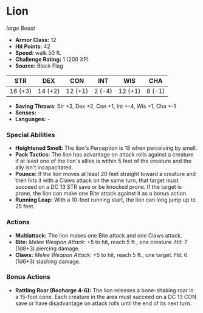 # Lion

*large* *Beast*

- **Armor Class:** 12
- **Hit Points:** 42 
- **Speed:** walk 50 ft.
- **Challenge Rating:** 1 (200 XP)
- **Source:** Black Flag

| STR | DEX | CON | INT | WIS | CHA |
| --- | --- | --- | --- | --- | --- |
| 16 (+3) | 14 (+2) | 12 (+1) | 2 (-4) | 12 (+1) | 8 (-1) |

- **Saving Throws**: Str +3, Dex +2, Con +1, Int +-4, Wis +1, Cha +-1
- **Senses:** -
- **Languages:** -

### Special Abilities

- **Heightened Smell:** The lion's Perception is 18 when perceiving by smell.
- **Pack Tactics:** The lion has advantage on attack rolls against a creature if at least one of the lion's allies is within 5 feet of the creature and the ally isn't incapacitated.
- **Pounce:** If the lion moves at least 20 feet straight toward a creature and then hits it with a Claws attack on the same turn, that target must succeed on a DC 13 STR save or be knocked prone. If the target is prone, the lion can make one Bite attack against it as a bonus action.
- **Running Leap:** With a 10-foot running start, the lion can long jump up to 25 feet.

### Actions

- **Multiattack:** The lion makes one Bite attack and one Claws attack.
- **Bite:** _Melee Weapon Attack:_ +5 to hit, reach 5 ft., one creature. _Hit:_ 7 (1d8+3) piercing damage.
- **Claws:** _Melee Weapon Attack:_ +5 to hit, reach 5 ft., one target. _Hit:_ 6 (1d6+3) slashing damage.

### Bonus Actions

- **Rattling Roar (Recharge 4-6):** The lion releases a bone-shaking roar in a 15-foot cone. Each creature in the area must succeed on a DC 13 CON save or have disadvantage on attack rolls until the end of its next turn.
